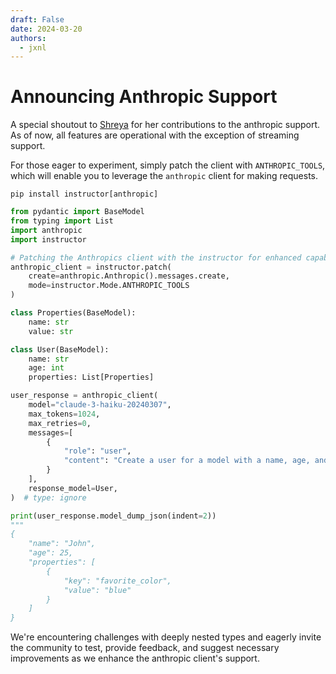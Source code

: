 ```yaml
---
draft: False
date: 2024-03-20
authors:
  - jxnl
---
```


# Announcing Anthropic Support

A special shoutout to [Shreya](https://twitter.com/shreyaw_) for her contributions to the anthropic support. As of now, all features are operational with the exception of streaming support.

For those eager to experiment, simply patch the client with `ANTHROPIC_TOOLS`, which will enable you to leverage the `anthropic` client for making requests.

```
pip install instructor[anthropic]
```

```python
from pydantic import BaseModel
from typing import List
import anthropic
import instructor

# Patching the Anthropics client with the instructor for enhanced capabilities
anthropic_client = instructor.patch(
    create=anthropic.Anthropic().messages.create,
    mode=instructor.Mode.ANTHROPIC_TOOLS
)

class Properties(BaseModel):
    name: str
    value: str

class User(BaseModel):
    name: str
    age: int
    properties: List[Properties]

user_response = anthropic_client(
    model="claude-3-haiku-20240307",
    max_tokens=1024,
    max_retries=0,
    messages=[
        {
            "role": "user",
            "content": "Create a user for a model with a name, age, and properties.",
        }
    ],
    response_model=User,
)  # type: ignore

print(user_response.model_dump_json(indent=2))
"""
{
    "name": "John",
    "age": 25,
    "properties": [
        {
            "key": "favorite_color",
            "value": "blue"
        }
    ]
}
```

We're encountering challenges with deeply nested types and eagerly invite the community to test, provide feedback, and suggest necessary improvements as we enhance the anthropic client's support.
